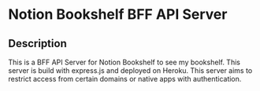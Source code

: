 # Notion Bookshelf BFF API Server

## Description

This is a BFF API Server for Notion Bookshelf to see my bookshelf.
This server is build with express.js and deployed on Heroku.
This server aims to restrict access from certain domains or native apps with authentication.
